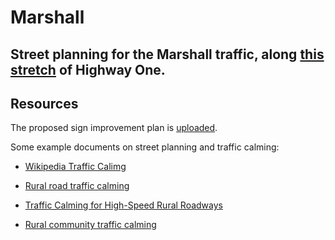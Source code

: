 # Marshall
## Street planning for the Marshall traffic, along [this stretch](http://umap.openstreetmap.fr/en/map/marshall-street-planning_607330 ) of Highway One.

## Resources

The proposed sign improvement plan is [uploaded](https://github.com/dwsinger/Marshall/blob/main/Proposed%20Sign%20Improvement%20Plan.pdf).

Some example documents on street planning and traffic calming:

* [Wikipedia Traffic Calimg](https://en.wikipedia.org/wiki/Traffic_calming)

* [Rural road traffic calming](https://www.pavementsurfacecoatings.com/wp-content/uploads/2019/12/Documents/traffic-calming-rural-areas.pdf)

* [Traffic Calming for High-Speed Rural Roadways](https://www.lrrb.org/pdf/TRS0801.pdf)

* [Rural community traffic calming](https://www.ca-ilg.org/sites/main/files/file-attachments/fhwa_traffic_calming_on_main_roads_through_rural_communities.pdf)


